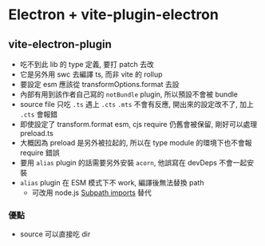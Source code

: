 # Electron + vite-plugin-electron

## vite-electron-plugin

- 吃不到此 lib 的 type 定義, 要打 patch 去改
- 它是另外用 swc 去編譯 ts, 而非 vite 的 rollup
- 要設定 esm 應該從 transformOptions.format 去設
- 內部有用到該作者自己寫的 `notBundle` plugin, 所以預設不會被 bundle
- source file 只吃 `.ts` 遇上 `.cts` `.mts` 不會有反應, 開出來的設定改不了, 加上 `.cts` 會報錯
- 即使設定了 transform.format esm, cjs require 仍舊會被保留, 剛好可以處理 preload.ts
- 大概因為 preload 是另外被拉起的, 所以在 type module 的環境下也不會報 require 錯誤
- 要用 `alias` plugin 的話需要另外安裝 `acorn`, 他誤寫在 devDeps 不會一起安裝
- `alias` plugin 在 ESM 模式下不 work, 編譯後無法替換 path
  - 可改用 node.js [Subpath imports](https://nodejs.org/api/packages.html#subpath-imports) 替代

### 優點

- source 可以直接吃 dir
